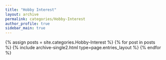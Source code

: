 ```yaml
---
title: "Hobby Interest"
layout: archive
permalink: categories/Hobby-Interest
author_profile: true
sidebar_main: true
---
```



{% assign posts = site.categories.Hobby-Interest %}
{% for post in posts %} 
    {% include archive-single2.html type=page.entries_layout %} 
{% endfor %}